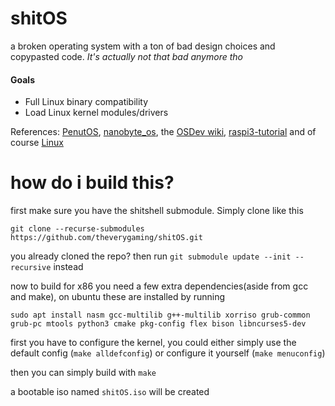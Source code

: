 # shitOS
a broken operating system with a ton of bad design choices and copypasted code. _It's actually not that bad anymore tho_

#### Goals
- Full Linux binary compatibility
- Load Linux kernel modules/drivers

References: [PenutOS](https://github.com/AlexandreRouma/PenutOS/), [nanobyte_os](https://github.com/chibicitiberiu/nanobyte_os), the [OSDev wiki](https://wiki.osdev.org), [raspi3-tutorial](https://github.com/bztsrc/raspi3-tutorial) and of course [Linux](https://github.com/torvalds/linux)

# how do i build this?

first make sure you have the shitshell submodule. Simply clone like this
```
git clone --recurse-submodules https://github.com/theverygaming/shitOS.git
```

you already cloned the repo? then run ``git submodule update --init --recursive`` instead

now to build for x86 you need a few extra dependencies(aside from gcc and make), on ubuntu these are installed by running
```
sudo apt install nasm gcc-multilib g++-multilib xorriso grub-common grub-pc mtools python3 cmake pkg-config flex bison libncurses5-dev
```

first you have to configure the kernel, you could either simply use the default config (``make alldefconfig``) or configure it yourself (``make menuconfig``)

then you can simply build with ``make``

a bootable iso named ``shitOS.iso`` will be created
